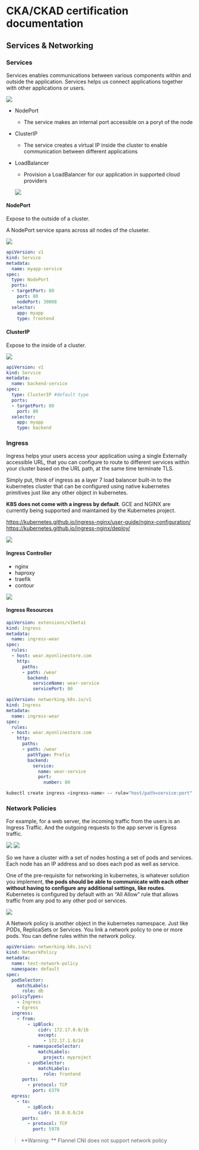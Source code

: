 # CKA/CKAD certification documentation

## Services & Networking

### Services

Services enables communications between various components within and outside the application. Services helps us connect applications together with other applications or users.

![](./assets/15-services.PNG)

- NodePort
  - The service makes an internal port accessible on a poryt of the node
- ClusterIP
  - The service creates a virtual IP inside the cluster to enable communication between different applications
- LoadBalancer
  - Provision a LoadBalancer for our application in supported cloud providers

  ![](./assets/16-services.PNG)

#### NodePort

Expose to the outside of a cluster.

A NodePort service spans across all nodes of the cluseter.

![](./assets/17-NodePort.png)

```yaml
apiVersion: v1
kind: Service
metadata:
  name: myapp-service
spec:
  type: NodePort
  ports:
  - targetPort: 80
    port: 80
    nodePort: 30008
  selector:
    app: myapp
    type: frontend
```

#### ClusterIP

Expose to the inside of a cluster.

![](./assets/18-ClusterIP.png)

```yaml
apiVersion: v1
kind: Service
metadata:
  name: backend-service
spec:
  type: ClusterIP #default type
  ports:
  - targetPort: 80
    port: 80
  selector:
    app: myapp
    type: backend
```

### Ingress

Ingress helps your users access your application using a single Externally accessible URL, that you can configure to route to different services within your cluster based on the URL path, at the same time terminate TLS.

Simply put, think of ingress as a layer 7 load balancer built-in to the kubernetes cluster that can be configured using native kubernetes primitives just like any other object in kubernetes.

**K8S does not come with a ingress by default**. GCE and NGINX are currently being supported and maintained by the Kubernetes project.

https://kubernetes.github.io/ingress-nginx/user-guide/nginx-configuration/
https://kubernetes.github.io/ingress-nginx/deploy/

![](./assets/11-ingress.PNG)



#### Ingress Controller 

- nginx
- haproxy
- traefik
- contour

![](./assets/19-Ingress-Controller.png)

#### Ingress Resources

```yaml
apiVersion: extensions/v1beta1
kind: Ingress
metadata:
  name: ingress-wear
spec:
  rules:
  - host: wear.myonlinestore.com
    http:
      paths:
      - path: /wear
        backend:
          serviceName: wear-service
          servicePort: 80
```

```yaml
apiVersion: networking.k8s.io/v1
kind: Ingress
metadata:
  name: ingress-wear
spec:
  rules:
  - host: wear.myonlinestore.com
    http:
      paths:
      - path: /wear
        pathType: Prefix
        backend:
          service:
            name: wear-service
            port:
              number: 80
```

```sh
kubectl create ingress <ingress-name> -- rule="host/path=service:port"
```

### Network Policies

For example, for a web server, the incoming traffic from the users is an Ingress Traffic. And the outgoing requests to the app server is Egress traffic.

![](./assets/12-network-policy.PNG)
![](./assets/13-network-policy.PNG)

So we have a cluster with a set of nodes hosting a set of pods and services. Each node has an IP address and so does each pod as well as service.

One of the pre-requisite for networking in kubernetes, is whatever solution you implement, **the pods should be able to communicate with each other without having to configure any additional settings, like routes**. Kubernetes is configured by default with an “All Allow” rule that allows traffic from any pod to any other pod or services.

![](./assets/14-network-security.PNG)

A Network policy is another object in the kubernetes namespace. Just like PODs, ReplicaSets or Services. You link a network policy to one or more pods. You can 
define rules within the network policy.

```yaml
apiVersion: networking.k8s.io/v1
kind: NetworkPolicy
metadata:
  name: test-network-policy
  namespace: default
spec:
  podSelector:
    matchLabels:
      role: db
  policyTypes:
    - Ingress
    - Egress
  ingress:
    - from:
        - ipBlock:
            cidr: 172.17.0.0/16
            except:
              - 172.17.1.0/24
        - namespaceSelector:
            matchLabels:
              project: myproject
        - podSelector:
            matchLabels:
              role: frontend
      ports:
        - protocol: TCP
          port: 6379
  egress:
    - to:
        - ipBlock:
            cidr: 10.0.0.0/24
      ports:
        - protocol: TCP
          port: 5978
```

> **Warning: ** Flannel CNI does not support network policy